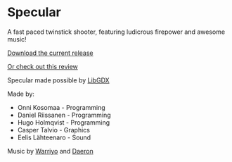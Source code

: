# Specular

A fast paced twinstick shooter, featuring ludicrous firepower and awesome music!

[Download the current release](https://github.com/kosomoN/Specular/releases/latest)

[Or check out this review](http://www.supergamedroid.com/2014/10/28/unleash-bullet-hell-in-awesome-new-arcade-shooter-specular/)

Specular made possible by [LibGDX](http://libgdx.badlogicgames.com/)

Made by:

* Onni Kosomaa - Programming
* Daniel Riissanen - Programming
* Hugo Holmqvist - Programming
* Casper Talvio - Graphics
* Eelis Lähteenaro - Sound

Music by [Warriyo](https://soundcloud.com/warriyo) and [Daeron](https://soundcloud.com/daerontrance)
